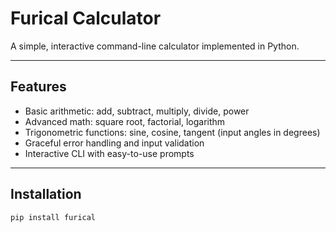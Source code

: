 # Furical Calculator  
A simple, interactive command-line calculator implemented in Python.

---

## Features
- Basic arithmetic: add, subtract, multiply, divide, power  
- Advanced math: square root, factorial, logarithm  
- Trigonometric functions: sine, cosine, tangent (input angles in degrees)  
- Graceful error handling and input validation  
- Interactive CLI with easy-to-use prompts  

---

## Installation

```bash
pip install furical
